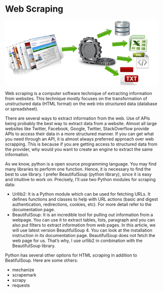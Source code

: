 # Web Scraping
![](https://github.com/iurigo/Web-Scraping/blob/master/image.png)

Web scraping is a computer software technique of extracting information from websites. This technique mostly focuses on the transformation of unstructured data (HTML format) on the web into structured data (database or spreadsheet).

<p> There are several ways to extract information from the web. Use of APIs being probably the best way to extract data from a website. Almost all large websites like Twitter, Facebook, Google, Twitter, StackOverflow provide APIs to access their data in a more structured manner. If you can get what you need through an API, it is almost always preferred approach over web scrapping. This is because if you are getting access to structured data from the provider, why would you want to create an engine to extract the same information.

As we know, python is a open source programming language. You may find many libraries to perform one function. Hence, it is necessary to find the best to use library. I prefer BeautifulSoup (python library), since it is easy and intuitive to work on. Precisely, I’ll use two Python modules for scraping data:

- Urllib2: It is a Python module which can be used for fetching URLs. It defines functions and classes to help with URL actions (basic and digest authentication, redirections, cookies, etc). For more detail refer to the documentation page.
- BeautifulSoup: It is an incredible tool for pulling out information from a webpage. You can use it to extract tables, lists, paragraph and you can also put filters to extract information from web pages. In this article, we will use latest version BeautifulSoup 4. You can look at the installation instruction in its documentation page.
BeautifulSoup does not fetch the web page for us. That’s why, I use urllib2 in combination with the BeautifulSoup library.

Python has several other options for HTML scraping in addition to BeatifulSoup. Here are some others:

- mechanize
- scrapemark
- scrapy
- requests
